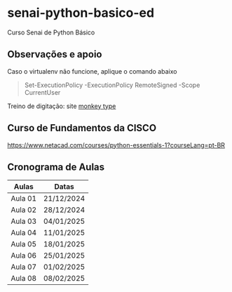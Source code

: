 # senai-python-basico-ed
Curso Senai de Python Básico

## Observações e apoio
Caso o virtualenv não funcione, aplique o comando abaixo
> Set-ExecutionPolicy -ExecutionPolicy RemoteSigned -Scope CurrentUser

Treino de digitação: site <a href="https://monkeytype.com/"> monkey type </a>

## Curso de Fundamentos da CISCO
https://www.netacad.com/courses/python-essentials-1?courseLang=pt-BR

## Cronograma de Aulas

| Aulas   | Datas      |
|---------|------------|
| Aula 01 | 21/12/2024 |
| Aula 02 | 28/12/2024 |
| Aula 03 | 04/01/2025 |
| Aula 04 | 11/01/2025 |
| Aula 05 | 18/01/2025 |
| Aula 06 | 25/01/2025 |
| Aula 07 | 01/02/2025 |
| Aula 08 | 08/02/2025 |
